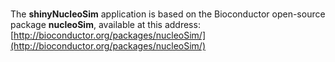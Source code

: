 <br>
  
The **shinyNucleoSim** application is based on the Bioconductor open-source 
package **nucleoSim**, available at this 
address: [http://bioconductor.org/packages/nucleoSim/](http://bioconductor.org/packages/nucleoSim/)

